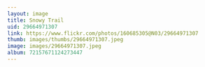 ```yaml
---
layout: image
title: Snowy Trail
uid: 29664971307
link: https://www.flickr.com/photos/160685305@N03/29664971307
thumb: images/thumbs/29664971307.jpeg
image: images/29664971307.jpeg
album: 72157671124273447
---
```


